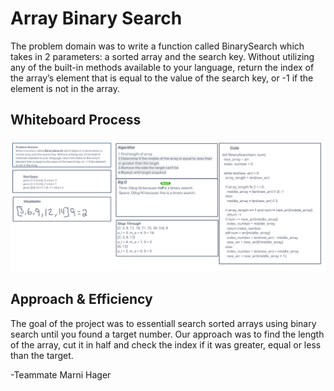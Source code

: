 # Array Binary Search
The problem domain was to write a function called BinarySearch which takes in 2 parameters: a sorted array and the search key. Without utilizing any of the built-in methods available to your language, return the index of the array’s element that is equal to the value of the search key, or -1 if the element is not in the array.

## Whiteboard Process
![array binary](array-binary.PNG)

## Approach & Efficiency
The goal of the project was to essentiall search sorted arrays using binary search until you found a target number. Our approach was to find the length of the array, cut it in half and check the index if it was greater, equal or less than the target.

-Teammate Marni Hager 